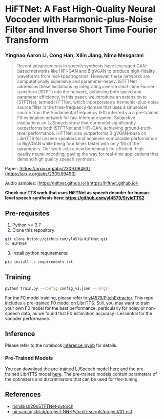 # HiFTNet: A Fast High-Quality Neural Vocoder with Harmonic-plus-Noise Filter and Inverse Short Time Fourier Transform

### Yinghao Aaron Li, Cong Han, Xilin Jiang, Nima Mesgarani

> Recent advancements in speech synthesis have leveraged GAN-based networks like HiFi-GAN and BigVGAN to produce high-fidelity waveforms from mel-spectrograms. However, these networks are computationally expensive and parameter-heavy. iSTFTNet addresses these limitations by integrating inverse short-time Fourier transform (iSTFT) into the network, achieving both speed and parameter efficiency. In this paper, we introduce an extension to iSTFTNet, termed HiFTNet, which incorporates a harmonic-plus-noise source filter in the time-frequency domain that uses a sinusoidal source from the fundamental frequency (F0) inferred via a pre-trained F0 estimation network for fast inference speed. Subjective evaluations on LJSpeech show that our model significantly outperforms both iSTFTNet and HiFi-GAN, achieving ground-truth-level performance. HiFTNet also outperforms BigVGAN-base on LibriTTS for unseen speakers and achieves comparable performance to BigVGAN while being four times faster with only 1/6 of the parameters. Our work sets a new benchmark for efficient, high-quality neural vocoding, paving the way for real-time applications that demand high quality speech synthesis.

Paper: [https://arxiv.org/abs/2309.09493](https://arxiv.org/abs/2309.09493)

Audio samples: [https://hiftnet.github.io/](https://hiftnet.github.io/)

**Check our TTS work that uses HiFTNet as speech decoder for human-level speech synthesis here: https://github.com/yl4579/StyleTTS2**

## Pre-requisites
1. Python >= 3.7
2. Clone this repository:
```bash
git clone https://github.com/yl4579/HiFTNet.git
cd HiFTNet
```
3. Install python requirements: 
```bash
pip install -r requirements.txt
```

## Training
```bash
python train.py --config config_v1.json --[args]
```
For the F0 model training, please refer to [yl4579/PitchExtractor](https://github.com/yl4579/PitchExtractor). This repo includes a pre-trained F0 model on LibriTTS. Still, you may want to train your own F0 model for the best performance, particularly for noisy or non-speech data, as we found that F0 estimation accuracy is essential for the vocoder performance. 

## Inference
Please refer to the notebook [inference.ipynb](https://github.com/yl4579/HiFTNet/blob/main/inference.ipynb) for details.
### Pre-Trained Models
You can download the pre-trained LJSpeech model [here](https://huggingface.co/yl4579/HiFTNet/blob/main/LJSpeech/cp_hifigan.zip) and the pre-trained LibriTTS model [here](https://huggingface.co/yl4579/HiFTNet/blob/main/LibriTTS/cp_hifigan.zip). The pre-trained models contain parameters of the optimizers and discriminators that can be used for fine-tuning.  

## References
- [rishikksh20/iSTFTNet-pytorch](https://github.com/rishikksh20/iSTFTNet-pytorch)
- [nii-yamagishilab/project-NN-Pytorch-scripts/project/01-nsf](https://github.com/nii-yamagishilab/project-NN-Pytorch-scripts/tree/master/project/01-nsf)
